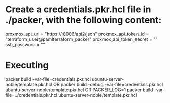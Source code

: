 # Create a credentials.pkr.hcl file in ./packer, with the following content:
proxmox_api_url = "https://<proxmox host>:8006/api2/json" 
proxmox_api_token_id = "terraform_user@pam!terraform_packer" 
proxmox_api_token_secret = "<proxmox api token>"
ssh_password = "<SHA256 of your password>"

# Executing
packer build -var-file=credentials.pkr.hcl ubuntu-server-noble/template.pkr.hcl
OR
packer build -debug -var-file=credentials.pkr.hcl ubuntu-server-noble/template.pkr.hcl
OR
PACKER_LOG=1 packer build -var-file=../credentials.pkr.hcl ubuntu-server-noble/template.pkr.hcl
